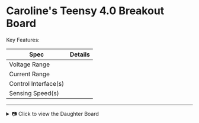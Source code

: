 # Caroline's Teensy 4.0 Breakout Board

Key Features:

| Spec         | Details                              |
|------------------|--------------------------------------|
| Voltage Range              |           |
| Current Range              |           |
| Control Interface(s)       |           |
| Sensing Speed(s)           |           |

---
<details>
  <summary>📷 Click to view the Daughter Board</summary>

  ![ODrive](./figures/DaughterBoard.png)

</details>